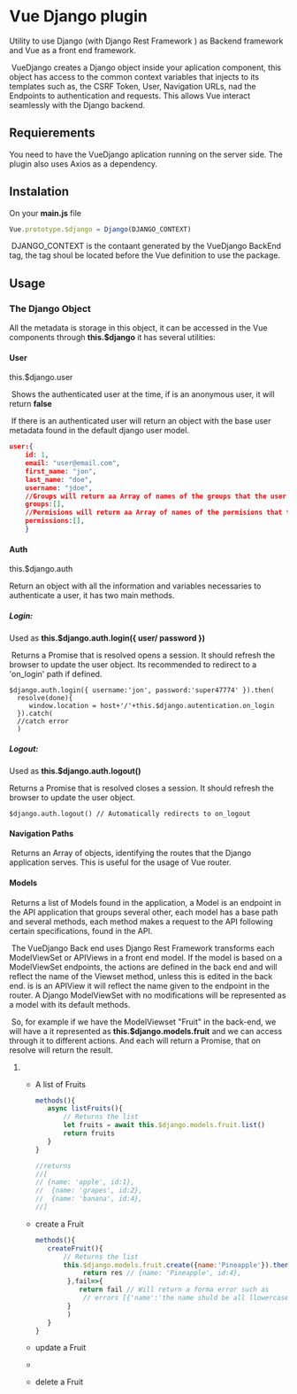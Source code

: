# Vue Django plugin

Utility to use Django (with Django Rest Framework ) as Backend framework and Vue as a front end framework.

​	VueDjango creates a Django object inside your aplication component, this object has access to the common context variables that injects to its templates such as, the CSRF Token, User, Navigation URLs, nad the  Endpoints to authentication and requests. This  allows Vue interact seamlessly with the Django backend.

## Requierements

You need  to have the VueDjango aplication running on the server side. The plugin also uses Axios as a dependency.

## Instalation

On your **main.js** file

```javascript
Vue.prototype.$django = Django(DJANGO_CONTEXT)
```

​	DJANGO_CONTEXT is the  contaant generated by the VueDjango BackEnd tag, the tag shoul be located before the  Vue definition to use the  package.

## Usage

### The Django Object

All the metadata is storage in this object, it can be accessed in the Vue components through **this.$django** it has several utilities:

#### User

this.$django.user

​	Shows the authenticated user at the time, if is an anonymous user, it will return **false**

​	If there is an authenticated user will return an object with the base user metadata found in the default django user model.

```json
user:{
    id: 1,
	email: "user@email.com",
	first_name: "jon",
    last_name: "doe",
    username: "jdoe",
    //Groups will return aa Array of names of the groups that the user is part of
	groups:[],
    //Permisions will return aa Array of names of the permisions that the user is part of
	permissions:[],
	}
```

#### Auth

this.$django.auth

 Return an object with all the information and variables necessaries to authenticate a user, it has two main methods.

##### Login: 

Used  as **this.$django.auth.login({ user/ password })** 

​	Returns a Promise that is resolved opens a session. It should refresh the browser to update the user object. Its recommended to redirect to a 'on_login' path if defined. 

```javasctript
$django.auth.login({ username:'jon', password:'super47774' }).then(
  resolve(done){
	 window.location = host+'/'+this.$django.autentication.on_login
  }).catch(
  //catch error
  )
```

##### Logout: 

Used  as **this.$django.auth.logout()** 

Returns a Promise that is resolved closes a session. It should refresh the browser to update the user object. 

```
$django.auth.logout() // Automatically redirects to on_logout
```

#### Navigation Paths

​	Returns an Array of objects, identifying the routes that the Django application serves. This is useful for the usage of Vue router. 

#### Models

​	Returns a list of Models found in the application, a Model is an endpoint in the  API application that groups several other, each model has a base path and several methods, each method makes a request to the API following certain specifications, found in the API. 

​	The VueDjango Back end uses Django Rest Framework transforms each ModelViewSet or APIViews in a front end model. If the model is based on a ModelViewSet endpoints, the actions are defined in the back end and will reflect the name of the Viewset method, unless this is edited in the back end.  is is an APIView it will reflect the name given to the endpoint in the router. A Django ModelViewSet with no modifications will be represented as a model with its default methods.

​	So, for example if we have the ModelViewset "Fruit" in the back-end, we will have a it represented as **this.$django.models.fruit** and we can access through it to different actions. And each will return a Promise, that on resolve will return  the result.

1. - A list of Fruits

     ```javascript
     methods(){
     	async listFruits(){
     		// Returns the list
     		let fruits = await this.$django.models.fruit.list()
     		return fruits
     	}
     }
     
     //returns
     //[  
     //	{name: 'apple', id:1},
     //  {name: 'grapes', id:2},
     //  {name: 'banana', id:4},
     //]
     ```

   - create a Fruit

     ```javascript
     methods(){
     	createFruit(){
     		// Returns the list
     		this.$django.models.fruit.create({name:'Pineapple'}).then(res=>{
                 return res // {name: 'Pineapple', id:4},
             },fail=>{
                return fail // Will return a forma error such as
                 // errors [{'name':'the name shuld be all llowercase' }]
             }
             )
     	}
     }
     
     ```

     

   - update a Fruit

   - 

   - delete a Fruit

